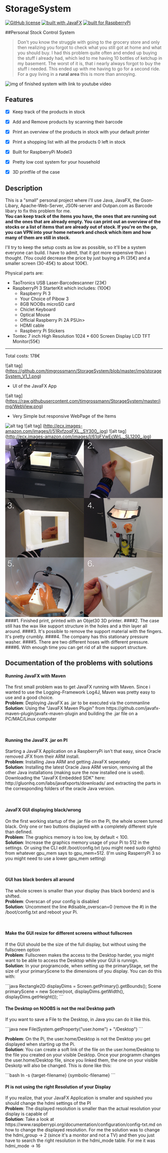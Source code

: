 # StorageSystem
[![GitHub license](https://img.shields.io/github/license/mashape/apistatus.svg)](https://github.com/timgrossmann/StorageSystem/blob/master/LICENSE)
[![built with JavaFX](
https://img.shields.io/badge/Built%20with-JavaFX-red.svg)](http://www.javafxtutorials.com/whatisjavafx/)
[![built for RaspberryPi](
https://img.shields.io/badge/Built%20for-RaspberryPi-green.svg)](https://www.raspberrypi.orgx/)

##Personal Stock Control System

>Don't you know the struggle with going to the grocery store and only then realizing you forgot to check what you still got at home and what you should buy.
I had this problem quite often and ended up buying the stuff i already had, which led to me having 10 bottles of ketchup in my basement. The worst of it is, that i nearly always forgot to buy the stuff i needed. This ended up with me having to go for a second ride.
<br />For a guy living in a <b>rural area</b> this is more than annoying.

![img of finished system with link to youtube video]()

## Features
- [x] Keep track of the products in stock
- [x] Add and Remove products by scanning their barcode
- [x] Print an overview of the products in stock with your default printer
- [x] Print a shopping list with all the products 0 left in stock
- [x] Built for RaspberryPi Model3
- [x] Pretty low cost system for your household
- [x] 3D printfile of the case 


## Description
This is a "small" personal project where i'll use Java, JavaFX, the Gson-Libary, Apache-Web-Server, JSON-server and Outpan.com as Barcode libary to fix this problem for me. 
<br /><b>You can keep track of the items you have, the ones that are running out and the ones that are already empty.
You can print out an overview of the stocks or a list of items that are already out of stock.
If you're on the go, you can VPN into your home network and check which item and how many of them are still in stock.</b>

I'll try to keep the setup costs as low as possible, so it'll be a system everyone can build.
I have to admit, that it got more expensive than i thought. (You could decrease the price by just buying a Pi (35€) and a smaller screen (30-45€) to about 100€).

Physical parts are: 
  - TaoTronics USB Laser-Barcodescanner (23€)
  - RaspberryPI 3 StarterKit which includes: (100€)
      - Raspberry Pi 3
      - Your Choice of Pibow 3
      - 8GB NOOBs microSD card
      - Chiclet Keyboard
      - Optical Mouse
      - Official Raspberry Pi 2A PSUn>
      - HDMI cable
      - Raspberry Pi Stickers
  - Tontec 7 inch High Resolution 1024 * 600 Screen Display LCD TFT Monitor(55€)

------------------------------
Total costs: 178€

![alt tag] (https://github.com/timgrossmann/StorageSystem/blob/master/img/storageSystem_V1_1.png)
- UI of the JavaFX App


![alt tag] (https://raw.githubusercontent.com/timgrossmann/StorageSystem/master/img/WebView.png)
- Very Simple but responsive WebPage of the Items

![alt tag](http://ecx.images-amazon.com/images/I/71T55P9USGL._SL1500_.jpg)
![alt tag] (http://ecx.images-amazon.com/images/I/51RxfzoqFXL._SY300_.jpg)
![alt tag] (http://ecx.images-amazon.com/images/I/61qFVwEcWrL._SL1200_.jpg)
![alt tag](./case/casePrint.jpg)
####1. Finished print, printed with an Objet30 3D printer.
####2. The case still has the wax like support structure in the holes and a thin layer all around.
####3. It's possible to remove the support material with the fingers. It's pretty crumbly.
####4. The company has this stationary pressure washer.
####5. There are two different hoses with different pressure.
####6. With enough time you can get rid of all the support structure.

<h2>Documentation of the problems with solutions</h2>
<h4>Running JavaFX with Maven</h4>
<p>The first small problem was to get JavaFX running with Maven. Since i wanted to use the Logging-Framework Log4J, Maven was pretty easy to use and a good choice. <br />
<b>Problem</b>: Deploying JavaFX as .jar to be executed via the commanline <br />
<b>Solution</b>: Using the "JavaFX Maven Plugin" from https://github.com/javafx-maven-plugin/javafx-maven-plugin and building the .jar file on a PC/MAC/Linux computer</p>

<br />

<h4>Running the JavaFX .jar on PI</h4>
<p>Starting a JavaFX Application on a RaspberryPi isn't that easy, since Oracle removed JFX from their ARM install. <br />
<b>Problem</b>: Installing Java ARM and getting JavaFX seperately <br />
<b>Solution</b>: Installing the latest Oracle Java ARM version, removing all the other Java installations (making sure the now installed one is used). Downloading the "JavaFX Embedded SDK" here: http://gluonhq.com/labs/javafxports/downloads/ and extracting the parts in the corresponding folders of the oracle Java version.</p>

<br />

<h4>JavaFX GUI displaying black/wrong</h4>
<p>On the first working startup of the .jar file on the Pi, the whole screen turned black. Only one or two buttons displayed with a completely different style than defined. <br />
<b>Problem</b>: The graphics memory is too low, by default < 100. <br />
<b>Solution</b>: Increase the graphics memory usage of your Pi to 512 in the settings. Or using the CLI edit /boot/config.txt (you might need sudo rights) from whatever gpu_mem says to gpu_mem=512. (I'm using RasperryPi 3 so you might need to use a lower gpu_mem setting)</p>

<br />

<h4>GUI has black borders all around</h4>
<p>The whole screen is smaller than your display (has black borders) and is shifted. <br />
<b>Problem</b>: Overscan of your config is disabled <br />
<b>Solution</b>: Uncomment the line #disable_overscan=0 (remove the #) in the /boot/config.txt and reboot your Pi.</p>

<br />

<h4>Make the GUI resize for different screens without fullscreen</h4>
<p>If the GUI should be the size of the full display, but without using the fullscreen option <br />
<b>Problem</b>: Fullscreen makes the access to the Desktop harder, you might want to be able to access the Desktop while your GUI is runnign. <br />
<b>Solution</b>: In your programcode, when setting up the primaryStage, set the size of your primaryScene to the dimensions of you display. You can do this with:</p>
```java
Rectangle2D displayDims = Screen.getPrimary().getBounds();
Scene primaryScene = new Scene(root, displayDims.getWidth(), displayDims.getHeight());
```

<br />

<h4>The Desktop on NOOBS is not the real Desktop path</h4>
<p>If you want to save a File to the Desktop, in Java you can do it like this.</p>
```java
new File(System.getProperty("user.home") + "/Desktop")
```
<p><b>Problem</b>: On the Pi, the user.home/Desktop is not the Desktop you get displayed when starting up the Pi. <br />
<b>Solution</b>: You can create a soft link of the file on the user.home/Desktop to the file you created on your visible Desktop. Once your programm changes the user.home/Desktop file, since you linked them, the one on your visible Deskotp will also be changed. This is done like this:</p>
```bash
ln -s {target-filename} {symbolic-filename}
```

<br />

<h4>PI is not using the right Resolution of your Display</h4>
<p>If you realize, that your JavaFX Application is smaller and squished you should change the hdmi settings of the PI<br />
<b>Problem</b>: The displayed resolution is smaller than the actual resolution your display is capable of <br />
<b>Solution</b>: Take a look at https://www.raspberrypi.org/documentation/configuration/config-txt.md on how to change the displayed resolution. For me the solution was to change the hdmi_group -> 2 (since it's a monitor and not a TV) and then you just have to search the right resolution in the hdmi_mode table. For me it was hdmi_mode -> 16</p>
